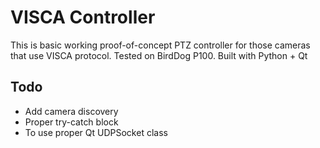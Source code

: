 # VISCA Controller
 
This is basic working proof-of-concept PTZ controller for those cameras that use VISCA protocol. Tested on BirdDog P100.
Built with Python + Qt

## Todo
- Add camera discovery
- Proper try-catch block
- To use proper Qt UDPSocket class 